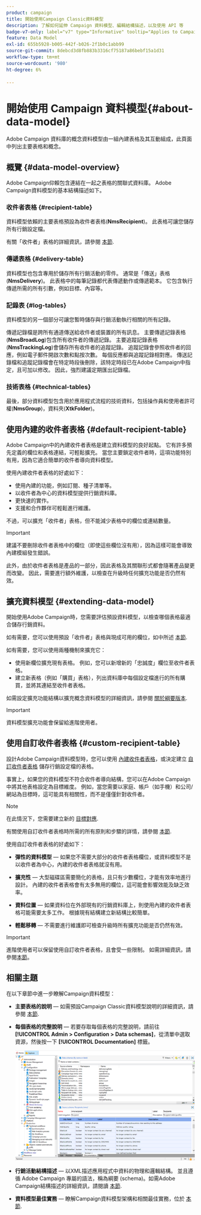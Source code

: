 ```yaml
---
product: campaign
title: 開始使用Campaign Classic資料模型
description: 了解如何延伸 Campaign 資料模型、編輯結構描述，以及使用 API 等
badge-v7-only: label="v7" type="Informative" tooltip="Applies to Campaign Classic v7 only"
feature: Data Model
exl-id: 655b5928-b005-442f-b026-2f1b0c1abb99
source-git-commit: 8debcd3d8fb883b3316cf75187a86bebf15a1d31
workflow-type: tm+mt
source-wordcount: '980'
ht-degree: 6%

---
```


# 開始使用 Campaign 資料模型{#about-data-model}

Adobe Campaign 資料庫的概念資料模型由一組內建表格及其互動組成，此頁面中列出主要表格和概念。

## 概覽 {#data-model-overview}

Adobe Campaign仰賴包含連結在一起之表格的關聯式資料庫。 Adobe Campaign資料模型的基本結構描述如下。

### 收件者表格 {#recipient-table}

資料模型依賴的主要表格預設為收件者表格(**NmsRecipient**)。 此表格可讓您儲存所有行銷設定檔。

有關「收件者」表格的詳細資訊，請參閱 [本節](#default-recipient-table).

### 傳遞表格 {#delivery-table}

資料模型也包含專用於儲存所有行銷活動的零件。 通常是「傳送」表格(**NmsDelivery**)。 此表格中的每筆記錄都代表傳遞動作或傳遞範本。 它包含執行傳遞所需的所有引數，例如目標、內容等。

### 記錄表 {#log-tables}

資料模型的另一個部分可讓您暫時儲存與行銷活動執行相關的所有記錄。

傳遞記錄檔是跨所有通道傳送給收件者或裝置的所有訊息。 主要傳遞記錄表格(**NmsBroadLog**)包含所有收件者的傳遞記錄。
主要追蹤記錄表格(**NmsTrackingLog**)會儲存所有收件者的追蹤記錄。 追蹤記錄會參照收件者的回應，例如電子郵件開啟次數和點按次數。 每個反應都與追蹤記錄相對應。
傳送記錄檔和追蹤記錄檔會在特定時段後刪除，該特定時段已在Adobe Campaign中指定，且可加以修改。 因此，強烈建議定期匯出記錄檔。

### 技術表格 {#technical-tables}

最後，部分資料模型包含用於應用程式流程的技術資料，包括操作員和使用者許可權(**NmsGroup**)，資料夾(**XtkFolder**)。

## 使用內建的收件者表格 {#default-recipient-table}

Adobe Campaign中的內建收件者表格是建立資料模型的良好起點。 它有許多預先定義的欄位和表格連結，可輕鬆擴充。 當您主要鎖定收件者時，這項功能特別有用，因為它適合簡單的收件者導向資料模型。

使用內建收件者表格的好處如下：

* 使用內建的功能，例如訂閱、種子清單等。
* 以收件者為中心的資料模型提供行銷資料庫。
* 更快速的實作。
* 支援和合作夥伴可輕鬆進行維護。

不過，可以擴充「收件者」表格，但不能減少表格中的欄位或連結數量。

>[!IMPORTANT]
>
>建議不要刪除收件者表格中的欄位（即使這些欄位沒有用），因為這樣可能會導致內建模組發生錯誤。

此外，由於收件者表格是產品的一部分，因此表格及其關聯形式都會隨著產品變更而改變。 因此，需要進行額外維護，以檢查在升級時任何擴充功能是否仍然有效。

## 擴充資料模型 {#extending-data-model}

開始使用Adobe Campaign時，您需要評估預設資料模型，以檢查哪個表格最適合儲存行銷資料。

如有需要，您可以使用預設「收件者」表格與現成可用的欄位，如中所述 [本節](#default-recipient-table).

如有需要，您可以使用兩種機制來擴充它：

* 使用新欄位擴充現有表格。 例如，您可以新增新的「忠誠度」欄位至收件者表格。
* 建立新表格（例如「購買」表格），列出資料庫中每個設定檔進行的所有購買，並將其連結至收件者表格。

如需設定擴充功能結構以擴充概念資料模型的詳細資訊，請參閱 [關於綱要版本](../../configuration/using/about-schema-edition.md).

>[!IMPORTANT]
>
>資料模型擴充功能會保留給進階使用者。

## 使用自訂收件者表格 {#custom-recipient-table}

設計Adobe Campaign資料模型時，您可以使用 [內建收件者表格](#default-recipient-table)，或決定建立 [自訂收件者表格](../../configuration/using/about-custom-recipient-table.md) 儲存行銷設定檔的表格。

事實上，如果您的資料模型不符合收件者導向結構，您可以在Adobe Campaign中將其他表格設定為目標維度。 例如，當您需要以家庭、帳戶（如手機）和公司/網站為目標時，這可能具有相關性，而不是僅僅針對收件者。

>[!NOTE]
>
>在此情況下，您需要建立新的 [目標對應](../../configuration/using/target-mapping.md).

有關使用自訂收件者表格時所需的所有原則和步驟的詳情，請參閱 [本節](../../configuration/using/about-custom-recipient-table.md).

使用自訂收件者表格的好處如下：

* **彈性的資料模型**  — 如果您不需要大部分的收件者表格欄位，或資料模型不是以收件者為中心，內建的收件者表格就沒有用。

* **擴充性**  — 大型磁碟區需要簡化的表格，且只有少數欄位，才能有效率地進行設計。 內建的收件者表格會有太多無用的欄位，這可能會影響效能及缺乏效率。

* **資料位置**  — 如果資料位在外部現有的行銷資料庫上，則使用內建的收件者表格可能需要太多工作。 根據現有結構建立新結構比較簡單。

* **輕鬆移轉**  — 不需要進行維護即可檢查升級時所有擴充功能是否仍然有效。

>[!IMPORTANT]
>
>進階使用者可以保留使用自訂收件者表格，且會受一些限制。 如需詳細資訊，請參閱[本節](../../configuration/using/about-custom-recipient-table.md)。

## 相關主題

在以下章節中進一步瞭解Campaign資料模型：

* **主要表格的說明**  — 如需預設Campaign Classic資料模型說明的詳細資訊，請參閱 [本節](../../configuration/using/data-model-description.md).

* **每個表格的完整說明**  — 若要存取每個表格的完整說明，請前往 **[!UICONTROL Admin > Configuration > Data schemas]**，從清單中選取資源，然後按一下 **[!UICONTROL Documentation]** 標籤。

   ![](assets/data-model_documentation-tab.png)


* **行銷活動結構描述**  — 以XML描述應用程式中資料的物理和邏輯結構。 並且遵循 Adobe Campaign 專屬的語法，稱為綱要 (schema)。如需Adobe Campaign結構描述的詳細資訊，請閱讀 [本節](../../configuration/using/about-schema-reference.md).

* **資料模型最佳實務**  — 瞭解Campaign資料模型架構和相關最佳實務，位於 [本節](../../configuration/using/data-model-best-practices.md#data-model-architecture).
